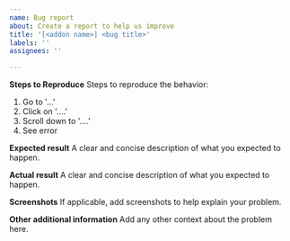 ```yaml
---
name: Bug report
about: Create a report to help us improve
title: '[<addon name>] <bug title>'
labels: ''
assignees: ''

---
```


**Steps to Reproduce**
Steps to reproduce the behavior:
1. Go to '...'
2. Click on '....'
3. Scroll down to '....'
4. See error

**Expected result**
A clear and concise description of what you expected to happen.

**Actual result**
A clear and concise description of what you expected to happen.

**Screenshots**
If applicable, add screenshots to help explain your problem.

**Other additional information**
Add any other context about the problem here.
